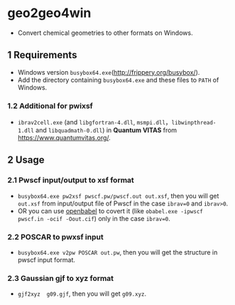 # geo2geo4win
* Convert chemical geometries to other formats on Windows.

## 1 Requirements
* Windows version `busybox64.exe`(<http://frippery.org/busybox/>).
* Add the directory containing `busybox64.exe` and these files to `PATH` of Windows.

### 1.2 Additional for pwixsf
* `ibrav2cell.exe` (and `libgfortran-4.dll`, `msmpi.dll`，`libwinpthread-1.dll` and `libquadmath-0.dll`) in **Quantum VITAS** from <https://www.quantumvitas.org/>.

## 2 Usage
### 2.1 Pwscf input/output to xsf format
* `busybox64.exe pw2xsf pwscf.pw/pwscf.out out.xsf`, then you will get `out.xsf` from input/output file of Pwscf in the case `ibrav=0` and `ibrav>0`.
* OR you can use [openbabel](https://github.com/openbabel/openbabel) to covert it (like `obabel.exe -ipwscf  pwscf.in -ocif -Oout.cif`) only in the case `ibrav=0`. 

### 2.2 POSCAR to pwxsf input 
* `busybox64.exe v2pw POSCAR out.pw`, then you will get the structure in pwscf input format.

### 2.3 Gaussian gjf to xyz format 
* `gjf2xyz  g09.gjf`, then you will get `g09.xyz`.
